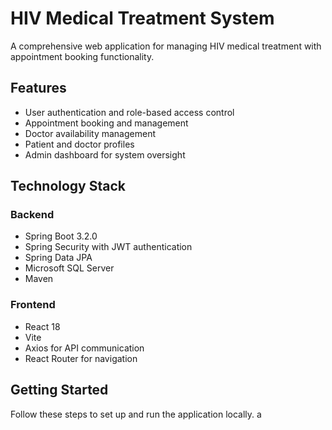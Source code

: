 # HIV Medical Treatment System

A comprehensive web application for managing HIV medical treatment with appointment booking functionality.

## Features

- User authentication and role-based access control
- Appointment booking and management
- Doctor availability management
- Patient and doctor profiles
- Admin dashboard for system oversight

## Technology Stack

### Backend
- Spring Boot 3.2.0
- Spring Security with JWT authentication
- Spring Data JPA
- Microsoft SQL Server
- Maven

### Frontend
- React 18
- Vite
- Axios for API communication
- React Router for navigation

## Getting Started

Follow these steps to set up and run the application locally. a
